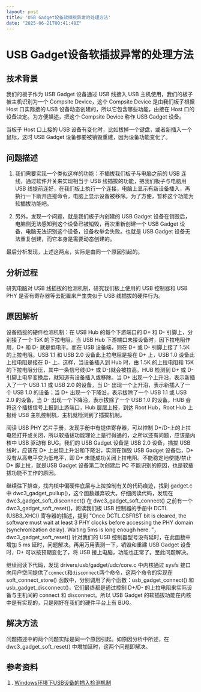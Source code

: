 ```yaml
---
layout: post
title: 'USB Gadget设备软插拔异常的处理方法'
date: "2025-06-21T00:41:48Z"
---
```

USB Gadget设备软插拔异常的处理方法
======================

技术背景
----

我们的板子作为 USB Gadget 设备通过 USB 线接入 USB 主机使用，我们的板子被主机识别为一个 Compsite Device，这个 Compsite Device 是由我们板子根据 Host 口实际接的 USB 设备动态创建的，所以它包含哪些功能，由接在 Host 口的设备决定。为方便描述，把这个 Compsite Device 称作 USB Gadget 设备。

当板子 Host 口上接的 USB 设备有变化时，比如拔掉一个键盘，或者新插入一个鼠标，这时 USB Gadget 设备都要被销毁重建，因为设备功能变化了。

问题描述
----

1.  我们需要实现一个类似这样的功能：不插拔我们板子与电脑之前的 USB 连线，通过软件开关来实现相当于 USB 线插拔的功能，把我们板子与电脑用 USB 线提前连好，在我们板上执行一个连接，电脑上显示有新设备插入，再执行一下断开连接命令，电脑上显示设备被移除。为了方便，暂称这个功能为软插拔功能吧。
    
2.  另外，发现一个问题，就是我们板子内创建的 USB Gadget 设备在销毁后，电脑侧无法感知到这个设备已被销毁，再次重新创建一个 USB Gadget 设备，电脑无法识别这个设备，设备枚举会失败。也就是 USB Gadget 设备无法重复创建，而它本身是需要动态创建的。
    

最后分析发现，上述这两点，实际是由同一个原因引起的。

分析过程
----

研究电脑对 USB 线插拔的检测机制，研究我们板上使用的 USB 控制器和 USB PHY 是否有寄存器等去配置来产生类似于 USB 线插拔的硬件行为。

原因解析
----

设备插拔的硬件检测机制：在 USB Hub 的每个下游端口的 D+ 和 D- 引脚上，分别接了一个 15K 的下拉电阻，当 USB Hub 下游端口未接设备时，因下拉电阻作用，D+ 和 D- 就是低电平。而在 USB 设备端，则在 D+ 或 D- 引脚上接了 1.5K 的上拉电阻。USB 1.1 和 USB 2.0 设备此上拉电阻是接在 D+ 上，USB 1.0 设备此上拉电阻是接在 D- 上。这样，当设备插入到 Hub 时，由 1.5K 的上拉电阻和 15K 的下拉电阻分压，其中一条信号线(D+ 或 D-)就会被拉高。HUB 检测到 D+ 或 D- 引脚上电平变换后，就知道有设备插入或移除。当 D+ 出现一个上升沿，表示新插入了一个 USB 1.1 或 USB 2.0 的设备，当 D- 出现一个上升沿，表示新插入了一个 USB 1.0 的设备；当 D+ 出现一个下降沿，表示拔除了一个 USB 1.1 或 USB 2.0 的设备，当 D- 出现一个下降沿，表示拔除了一个 USB 1.0 的设备。HUB 会将这个插拔信号上报到上游端口，Hub 层层上报，到达 Root Hub，Root Hub 上报给 USB 主机控制机，主机就检测到了插拔机制。

阅读 USB PHY 芯片手册，发现手册中有提供寄存器，可以控制 D+/D-上的上拉电阻打开或关闭，所以软插拔功能理论上是行得通的，之所以还有问题，应该是内核中 USB 驱动有 BUG。我们的 USB Gadget 设备是 USB 2.0 设备，插拔 USB 线时，应该在 D+ 上出现上升沿和下降沿，实测在销毁 USB Gadget 设备后，D+ 没有从高电平变为低电平，即 D+ 未能成功关闭上拉电阻。不能稳定地使能/禁止 D+ 脚上拉，就是USB Gadget 设备第二次创建后 PC 不能识别的原因，也是软插拔功能不工作的原因。

继续往下排查，找内核中偏硬件底层与上拉控制有关的代码痕迹，找到 gadget.c 中 dwc3\_gadget\_pullup()，这个函数嫌弃较大。仔细阅读代码，发现在 dwc3\_gadget\_soft\_disconnect() 在 dwc3\_gadget\_soft\_connect() 之前有一个 dwc3\_gadget\_soft\_reset()，阅读我们板 USB 控制器的手册中 DCTL (USB3\_XHCI) 寄存器的描述，提到 "Once DCTL.CSFRST bit is cleared, the software must wait at least 3 PHY clocks before accessing the PHY domain (synchronization delay). Waiting 5ms is long enough here. "，dwc3\_gadget\_soft\_reset() 针对我们的 USB 控制器型号没有延时，在此函数中增加 5 ms 延时，问题解决。再用万用表测一下，销毁和重建 USB Gadget 设备时，D+ 可以按预期变化了，将 USB 接上电脑，功能也正常了。至此问题解决。

继续阅读下代码，发现 drivers/usb/gadget/udc/core.c 中内核通过 sysfs 接口向用户空间提供了`connect`和`disconnect`两个命令，这两个命令的实现在 soft\_connect\_store() 函数中，分别调用了两个函数：usb\_gadget\_connect() 和 usb\_gadget\_disconnect()，它们最终都是通过控制 D+/D- 的上拉电阻来实际设备与主机间的 connect 和 disconnect。所以 USB Gadget 的软插拔功能在内核中是有实现的，只是刚好在我们的硬件平台上有 BUG。

解决方法
----

问题描述中的两个问题实际是同一个原因引起。如原因分析中所述，在 dwc3\_gadget\_soft\_reset() 中增加延时，这两个问题即解决。

参考资料
----

１. [Windows环境下USB设备的插入检测机制](https://www.usbzh.com/article/detail-124.html)